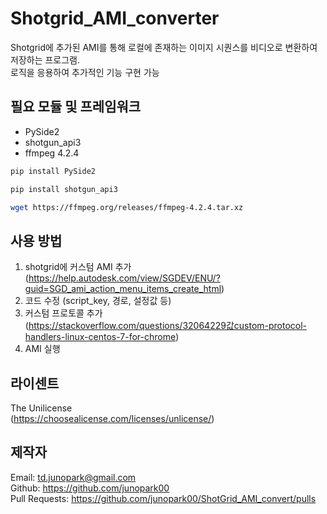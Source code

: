 # Shotgrid_AMI_converter

Shotgrid에 추가된 AMI를 통해 로컬에 존재하는 이미지 시퀀스를 비디오로 변환하여 저장하는 프로그램.
<br>
로직을 응용하여 추가적인 기능 구현 가능

## 필요 모듈 및 프레임워크

- PySide2
- shotgun_api3
- ffmpeg 4.2.4

```bash
pip install PySide2
```
```bash
pip install shotgun_api3
```
```bash
wget https://ffmpeg.org/releases/ffmpeg-4.2.4.tar.xz
```


## 사용 방법

1. shotgrid에 커스텀 AMI 추가<br>(https://help.autodesk.com/view/SGDEV/ENU/?guid=SGD_ami_action_menu_items_create_html)
2. 코드 수정 (script_key, 경로, 설정값 등)
3. 커스텀 프로토콜 추가<br>(https://stackoverflow.com/questions/32064229값custom-protocol-handlers-linux-centos-7-for-chrome)
4. AMI 실행

## 라이센트
The Unilicense<br>(https://choosealicense.com/licenses/unlicense/)

## 제작자
Email: td.junopark@gmail.com<br>
Github: https://github.com/junopark00<br>
Pull Requests: https://github.com/junopark00/ShotGrid_AMI_convert/pulls
